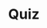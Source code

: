 ---
title: "Quiz"
passing_percentage: 70
type: "test"
questions:
  - id: "q1"
    text: "What is CloudNativePG?"
    type: "single-answer"
    marks: 2
    options:
      - id: "a"
        text: "A database management system"
      - id: "b"
        text: "A Level5 Kubernetes operator that efficiently manages PostgreSQL clusters"
        is_correct: true
      - id: "c"
        text: "A container orchestration platform"
      - id: "d"
        text: "A PostgreSQL monitoring solution"
  - id: "q2"
    text: "What resources will be imported and deployed in this tutorial?"
    type: "multiple-answers"
    marks: 2
    options:
      - id: "a"
        text: "CloudNativePG manifest files"
        is_correct: true
      - id: "b"
        text: "Sample application manifest files"
        is_correct: true
      - id: "c"
        text: "Load balancer configurations"
      - id: "d"
        text: "Monitoring dashboards"
  - id: "q3"
    text: "Which architectural approach does CloudNativePG follow?"
    type: "short_answer" 
    marks: 2
    correct_answer: "Cloud native" 
---